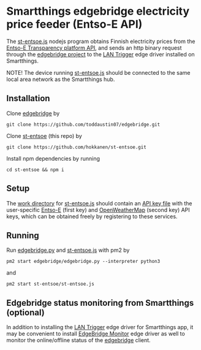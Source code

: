# Smartthings edgebridge electricity price feeder (Entso-E API)

The [st-entsoe.js](st-entsoe.js) nodejs program obtains Finnish electricity prices from the [Entso-E Transparency platform API](https://transparency.entsoe.eu/), and sends an http binary request through the [edgebridge project](https://github.com/toddaustin07/edgebridge) to the [LAN Trigger](https://github.com/toddaustin07/lantrigger) edge driver installed on Smartthings. 

NOTE! The device running [st-entsoe.js](st-entsoe.js) should be connected to the same local area network as the Smartthings hub.

## Installation

Clone [edgebridge](https://github.com/toddaustin07/edgebridge/) by
```
git clone https://github.com/toddaustin07/edgebridge.git
```
Clone [st-entsoe](https://github.com/hokkanen/st-entsoe) (this repo) by
```
git clone https://github.com/hokkanen/st-entsoe.git
```

Install npm dependencies by running
```
cd st-entsoe && npm i
```

## Setup
The [work directory](workspace) for [st-entsoe.js](st-entsoe.js) should contain an [API key file](workspace/apikey) with the user-specific [Entso-E](https://transparency.entsoe.eu/) (first key) and [OpenWeatherMap](https://home.openweathermap.org/) (second key) API keys, which can be obtained freely by registering to these services.

## Running
Run [edgebridge.py](https://github.com/toddaustin07/edgebridge/edgebridge.py) and [st-entsoe.js](st-entsoe.js) with pm2 by
```
pm2 start edgebridge/edgebridge.py --interpreter python3
```
and
```
pm2 start st-entsoe/st-entsoe.js
```

## Edgebridge status monitoring from Smartthings (optional)
In addition to installing the [LAN Trigger](https://github.com/toddaustin07/lantrigger) edge driver for Smartthings app, it may be convenient to install [EdgeBridge Monitor](https://github.com/toddaustin07/edgebridge#optional-edgebridge-server-monitoring) edge driver as well to monitor the online/offline status of the [edgebridge](https://github.com/toddaustin07/edgebridge/) client.
